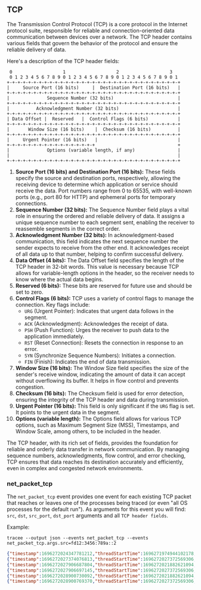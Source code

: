 ## TCP

The Transmission Control Protocol (TCP) is a core protocol in the Internet
protocol suite, responsible for reliable and connection-oriented data
communication between devices over a network. The TCP header contains various
fields that govern the behavior of the protocol and ensure the reliable delivery
of data.

Here's a description of the TCP header fields:

```
 0                   1                   2                   3
 0 1 2 3 4 5 6 7 8 9 0 1 2 3 4 5 6 7 8 9 0 1 2 3 4 5 6 7 8 9 0 1
+-+-+-+-+-+-+-+-+-+-+-+-+-+-+-+-+-+-+-+-+-+-+-+-+-+-+-+-+-+-+-+-+
|     Source Port (16 bits)     |  Destination Port (16 bits)   |
+-+-+-+-+-+-+-+-+-+-+-+-+-+-+-+-+-+-+-+-+-+-+-+-+-+-+-+-+-+-+-+-+
|              Sequence Number (32 bits)                        |
+-+-+-+-+-+-+-+-+-+-+-+-+-+-+-+-+-+-+-+-+-+-+-+-+-+-+-+-+-+-+-+-+
|          Acknowledgment Number (32 bits)                      |
+-+-+-+-+-+-+-+-+-+-+-+-+-+-+-+-+-+-+-+-+-+-+-+-+-+-+-+-+-+-+-+-+
| Data Offset |  Reserved   |  Control Flags (6 bits)           |
+-+-+-+-+-+-+-+-+-+-+-+-+-+-+-+-+-+-+-+-+-+-+-+-+-+-+-+-+-+-+-+-+
|       Window Size (16 bits)    |  Checksum (16 bits)          |
+-+-+-+-+-+-+-+-+-+-+-+-+-+-+-+-+-+-+-+-+-+-+-+-+-+-+-+-+-+-+-+-+
|     Urgent Pointer (16 bits)   |                              |
+-+-+-+-+-+-+-+-+-+-+-+-+-+-+-+-+                               +
|              Options (variable length, if any)                |
|                                                               |
+-+-+-+-+-+-+-+-+-+-+-+-+-+-+-+-+-+-+-+-+-+-+-+-+-+-+-+-+-+-+-+-+
```

1. **Source Port (16 bits) and Destination Port (16 bits):** These fields specify the source and destination ports, respectively, allowing the receiving device to determine which application or service should receive the data. Port numbers range from 0 to 65535, with well-known ports (e.g., port 80 for HTTP) and ephemeral ports for temporary connections.
2. **Sequence Number (32 bits):** The Sequence Number field plays a vital role in ensuring the ordered and reliable delivery of data. It assigns a unique sequence number to each segment sent, enabling the receiver to reassemble segments in the correct order.
3. **Acknowledgment Number (32 bits):** In acknowledgment-based communication, this field indicates the next sequence number the sender expects to receive from the other end. It acknowledges receipt of all data up to that number, helping to confirm successful delivery.
4. **Data Offset (4 bits):** The Data Offset field specifies the length of the TCP header in 32-bit words. This value is necessary because TCP allows for variable-length options in the header, so the receiver needs to know where the actual data begins.
5. **Reserved (6 bits):** These bits are reserved for future use and should be set to zero.
6. **Control Flags (6 bits):** TCP uses a variety of control flags to manage the connection. Key flags include:
    - `URG` (Urgent Pointer): Indicates that urgent data follows in the segment.
    - `ACK` (Acknowledgment): Acknowledges the receipt of data.
    - `PSH` (Push Function): Urges the receiver to push data to the application immediately.
    - `RST` (Reset Connection): Resets the connection in response to an error.
    - `SYN` (Synchronize Sequence Numbers): Initiates a connection.
    - `FIN` (Finish): Indicates the end of data transmission.
7. **Window Size (16 bits):** The Window Size field specifies the size of the sender's receive window, indicating the amount of data it can accept without overflowing its buffer. It helps in flow control and prevents congestion.
8. **Checksum (16 bits):** The Checksum field is used for error detection, ensuring the integrity of the TCP header and data during transmission.
9. **Urgent Pointer (16 bits):** This field is only significant if the `URG` flag is set. It points to the urgent data in the segment.
10. **Options (variable length):** The Options field allows for various TCP options, such as Maximum Segment Size (MSS), Timestamps, and Window Scale, among others, to be included in the header.

The TCP header, with its rich set of fields, provides the foundation for
reliable and orderly data transfer in network communication. By managing
sequence numbers, acknowledgments, flow control, and error checking, TCP ensures
that data reaches its destination accurately and efficiently, even in complex
and congested network environments.

### net_packet_tcp

The `net_packet_tcp` event provides one event for each existing TCP packet that
reaches or leaves one of the processes being traced (or even "all OS processes
for the default run"). As arguments for this event you will find: `src`, `dst`,
`src_port`, `dst_port` arguments and all `TCP header fields`.

Example:

```console
tracee --output json --events net_packet_tcp --events net_packet_tcp.args.src=fd12:3456:789a::2
```

```json
{"timestamp":1696272024347781212,"threadStartTime":1696271974944102178,"processorId":7,"processId":1107258,"cgroupId":5650,"threadId":1107258,"parentProcessId":1098248,"hostProcessId":1107258,"hostThreadId":1107258,"hostParentProcessId":1098248,"userId":1000,"mountNamespace":4026531841,"pidNamespace":4026531836,"processName":"nc","executable":{"path":""},"hostName":"rugged","containerId":"","container":{},"kubernetes":{},"eventId":"2002","eventName":"net_packet_tcp","matchedPolicies":[""],"argsNum":5,"returnValue":0,"syscall":"","stackAddresses":[0],"contextFlags":{"containerStarted":false,"isCompat":false},"threadEntityId":2781367766,"processEntityId":2781367766,"parentEntityId":129643807,"args":[{"name":"src","type":"const char*","value":"fd12:3456:789a::2"},{"name":"dst","type":"const char*","value":"fd12:3456:789a::1"},{"name":"src_port","type":"u16","value":8080},{"name":"dst_port","type":"u16","value":55013},{"name":"proto_tcp","type":"trace.ProtoTCP","value":{"srcPort":8080,"dstPort":55013,"seq":677659081,"ack":0,"dataOffset":5,"FIN":0,"SYN":0,"RST":1,"PSH":0,"ACK":0,"URG":0,"ECE":0,"CWR":0,"NS":0,"window":0,"checksum":21540,"urgent":0}}]}
{"timestamp":1696272027374076813,"threadStartTime":1696272027372569306,"processorId":4,"processId":1107603,"cgroupId":5650,"threadId":1107603,"parentProcessId":1098248,"hostProcessId":1107603,"hostThreadId":1107603,"hostParentProcessId":1098248,"userId":1000,"mountNamespace":4026531841,"pidNamespace":4026531836,"processName":"nc","executable":{"path":""},"hostName":"rugged","containerId":"","container":{},"kubernetes":{},"eventId":"2002","eventName":"net_packet_tcp","matchedPolicies":[""],"argsNum":5,"returnValue":0,"syscall":"","stackAddresses":[0],"contextFlags":{"containerStarted":false,"isCompat":false},"threadEntityId":2571859936,"processEntityId":2571859936,"parentEntityId":129643807,"args":[{"name":"src","type":"const char*","value":"fd12:3456:789a::2"},{"name":"dst","type":"const char*","value":"fd12:3456:789a::1"},{"name":"src_port","type":"u16","value":8080},{"name":"dst_port","type":"u16","value":49963},{"name":"proto_tcp","type":"trace.ProtoTCP","value":{"srcPort":8080,"dstPort":49963,"seq":795748968,"ack":922008806,"dataOffset":10,"FIN":0,"SYN":1,"RST":0,"PSH":0,"ACK":1,"URG":0,"ECE":0,"CWR":0,"NS":0,"window":65464,"checksum":21560,"urgent":0}}]}
{"timestamp":1696272027906687804,"threadStartTime":1696272021882621094,"processorId":0,"processId":1107548,"cgroupId":5650,"threadId":1107548,"parentProcessId":1037836,"hostProcessId":1107548,"hostThreadId":1107548,"hostParentProcessId":1037836,"userId":1000,"mountNamespace":4026531841,"pidNamespace":4026531836,"processName":"nc","executable":{"path":""},"hostName":"rugged","containerId":"","container":{},"kubernetes":{},"eventId":"2002","eventName":"net_packet_tcp","matchedPolicies":[""],"argsNum":5,"returnValue":0,"syscall":"socket","stackAddresses":[0],"contextFlags":{"containerStarted":false,"isCompat":false},"threadEntityId":341009752,"processEntityId":341009752,"parentEntityId":2142180145,"args":[{"name":"src","type":"const char*","value":"fd12:3456:789a::2"},{"name":"dst","type":"const char*","value":"fd12:3456:789a::1"},{"name":"src_port","type":"u16","value":8080},{"name":"dst_port","type":"u16","value":49963},{"name":"proto_tcp","type":"trace.ProtoTCP","value":{"srcPort":8080,"dstPort":49963,"seq":795748969,"ack":922008809,"dataOffset":8,"FIN":0,"SYN":0,"RST":0,"PSH":0,"ACK":1,"URG":0,"ECE":0,"CWR":0,"NS":0,"window":512,"checksum":21552,"urgent":0}}]}
{"timestamp":1696272027906697145,"threadStartTime":1696272027372569306,"processorId":0,"processId":1107603,"cgroupId":5650,"threadId":1107603,"parentProcessId":1098248,"hostProcessId":1107603,"hostThreadId":1107603,"hostParentProcessId":1098248,"userId":1000,"mountNamespace":4026531841,"pidNamespace":4026531836,"processName":"nc","executable":{"path":""},"hostName":"rugged","containerId":"","container":{},"kubernetes":{},"eventId":"2002","eventName":"net_packet_tcp","matchedPolicies":[""],"argsNum":5,"returnValue":0,"syscall":"","stackAddresses":[0],"contextFlags":{"containerStarted":false,"isCompat":false},"threadEntityId":2571859936,"processEntityId":2571859936,"parentEntityId":129643807,"args":[{"name":"src","type":"const char*","value":"fd12:3456:789a::2"},{"name":"dst","type":"const char*","value":"fd12:3456:789a::1"},{"name":"src_port","type":"u16","value":8080},{"name":"dst_port","type":"u16","value":49963},{"name":"proto_tcp","type":"trace.ProtoTCP","value":{"srcPort":8080,"dstPort":49963,"seq":795748969,"ack":922008809,"dataOffset":8,"FIN":0,"SYN":0,"RST":0,"PSH":0,"ACK":1,"URG":0,"ECE":0,"CWR":0,"NS":0,"window":512,"checksum":21552,"urgent":0}}]}
{"timestamp":1696272028900730092,"threadStartTime":1696272021882621094,"processorId":0,"processId":1107548,"cgroupId":5650,"threadId":1107548,"parentProcessId":1037836,"hostProcessId":1107548,"hostThreadId":1107548,"hostParentProcessId":1037836,"userId":1000,"mountNamespace":4026531841,"pidNamespace":4026531836,"processName":"nc","executable":{"path":""},"hostName":"rugged","containerId":"","container":{},"kubernetes":{},"eventId":"2002","eventName":"net_packet_tcp","matchedPolicies":[""],"argsNum":5,"returnValue":0,"syscall":"write","stackAddresses":[0],"contextFlags":{"containerStarted":false,"isCompat":false},"threadEntityId":341009752,"processEntityId":341009752,"parentEntityId":2142180145,"args":[{"name":"src","type":"const char*","value":"fd12:3456:789a::2"},{"name":"dst","type":"const char*","value":"fd12:3456:789a::1"},{"name":"src_port","type":"u16","value":8080},{"name":"dst_port","type":"u16","value":49963},{"name":"proto_tcp","type":"trace.ProtoTCP","value":{"srcPort":8080,"dstPort":49963,"seq":795748969,"ack":922008809,"dataOffset":8,"FIN":0,"SYN":0,"RST":0,"PSH":1,"ACK":1,"URG":0,"ECE":0,"CWR":0,"NS":0,"window":512,"checksum":21556,"urgent":0}}]}
{"timestamp":1696272028900769370,"threadStartTime":1696272027372569306,"processorId":0,"processId":1107603,"cgroupId":5650,"threadId":1107603,"parentProcessId":1098248,"hostProcessId":1107603,"hostThreadId":1107603,"hostParentProcessId":1098248,"userId":1000,"mountNamespace":4026531841,"pidNamespace":4026531836,"processName":"nc","executable":{"path":""},"hostName":"rugged","containerId":"","container":{},"kubernetes":{},"eventId":"2002","eventName":"net_packet_tcp","matchedPolicies":[""],"argsNum":5,"returnValue":0,"syscall":"","stackAddresses":[0],"contextFlags":{"containerStarted":false,"isCompat":false},"threadEntityId":2571859936,"processEntityId":2571859936,"parentEntityId":129643807,"args":[{"name":"src","type":"const char*","value":"fd12:3456:789a::2"},{"name":"dst","type":"const char*","value":"fd12:3456:789a::1"},{"name":"src_port","type":"u16","value":8080},{"name":"dst_port","type":"u16","value":49963},{"name":"proto_tcp","type":"trace.ProtoTCP","value":{"srcPort":8080,"dstPort":49963,"seq":795748969,"ack":922008809,"dataOffset":8,"FIN":0,"SYN":0,"RST":0,"PSH":1,"ACK":1,"URG":0,"ECE":0,"CWR":0,"NS":0,"window":512,"checksum":21556,"urgent":0}}]}
```
